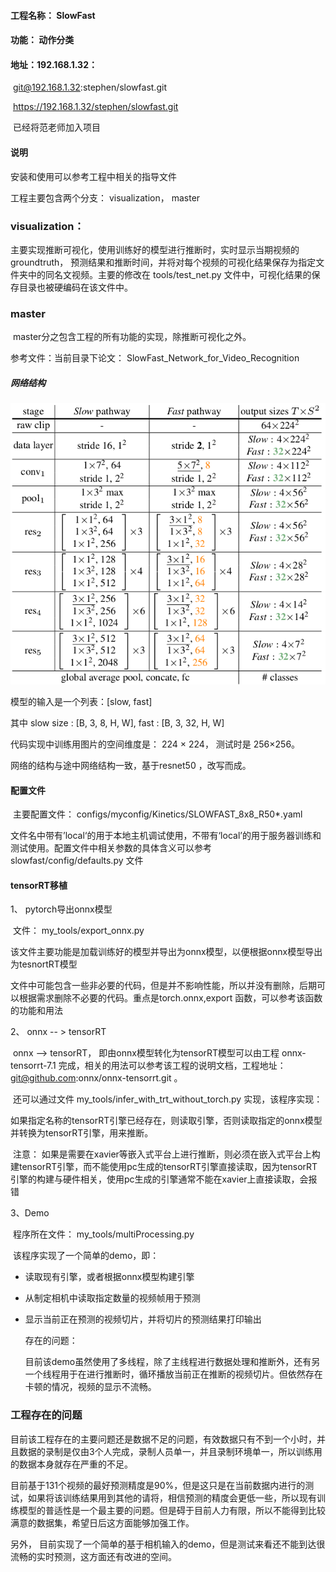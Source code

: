 #### 工程名称： SlowFast

#### 功能： 动作分类

#### 地址：192.168.1.32： 

​						git@192.168.1.32:stephen/slowfast.git

​						https://192.168.1.32/stephen/slowfast.git

​						已经将范老师加入项目

#### 说明

安装和使用可以参考工程中相关的指导文件

工程主要包含两个分支： visualization， master

### visualization：

​		主要实现推断可视化，使用训练好的模型进行推断时，实时显示当期视频的groundtruth， 预测结果和推断时间，并将对每个视频的可视化结果保存为指定文件夹中的同名文视频。主要的修改在 tools/test_net.py 文件中，可视化结果的保存目录也被硬编码在该文件中。

### master

​		master分之包含工程的所有功能的实现，除推断可视化之外。

参考文件：当前目录下论文： SlowFast_Network_for_Video_Recognition

##### 网络结构

![](./network_architecture.png)

模型的输入是一个列表：[slow, fast]

其中 slow size : [B, 3, 8, H, W],		fast : [B, 3, 32, H, W]

代码实现中训练用图片的空间维度是： 224 × 224， 测试时是 256×256。

网络的结构与途中网络结构一致，基于resnet50 ，改写而成。

#### 配置文件

​		主要配置文件： configs/myconfig/Kinetics/SLOWFAST_8x8_R50*.yaml

​		文件名中带有’local‘的用于本地主机调试使用，不带有‘local’的用于服务器训练和测试使用。配置文件中相关参数的具体含义可以参考  slowfast/config/defaults.py 文件

#### tensorRT移植

1、 pytorch导出onnx模型

​		文件： my_tools/export_onnx.py

​		该文件主要功能是加载训练好的模型并导出为onnx模型，以便根据onnx模型导出为tesnortRT模型

​		文件中可能包含一些非必要的代码，但是并不影响性能，所以并没有删除，后期可以根据需求删除不必要的代码。重点是torch.onnx,export 函数，可以参考该函数的功能和用法

2、 onnx -- > tensorRT

​		onnx --> tensorRT， 即由onnx模型转化为tensorRT模型可以由工程 onnx-tensorrt-7.1 完成，相关的用法可以参考该工程的说明文档，工程地址：git@github.com:onnx/onnx-tensorrt.git 。

​		还可以通过文件  my_tools/infer_with_trt_without_torch.py 实现，该程序实现：

​		如果指定名称的tensorRT引擎已经存在，则读取引擎，否则读取指定的onnx模型并转换为tensorRT引擎，用来推断。

​		注意： 如果是需要在xavier等嵌入式平台上进行推断，则必须在嵌入式平台上构建tensorRT引擎，而不能使用pc生成的tensorRT引擎直接读取，因为tensorRT引擎的构建与硬件相关，使用pc生成的引擎通常不能在xavier上直接读取，会报错

3、Demo

​		程序所在文件： my_tools/multiProcessing.py

​		该程序实现了一个简单的demo，即：

 * 读取现有引擎，或者根据onnx模型构建引擎

 * 从制定相机中读取指定数量的视频帧用于预测

 * 显示当前正在预测的视频切片，并将切片的预测结果打印输出

   

   存在的问题：

   ​	目前该demo虽然使用了多线程，除了主线程进行数据处理和推断外，还有另一个线程用于在进行推断时，循环播放当前正在推断的视频切片。但依然存在卡顿的情况，视频的显示不流畅。





### 工程存在的问题

目前该工程存在的主要问题还是数据不足的问题，有效数据只有不到一个小时，并且数据的录制是仅由3个人完成，录制人员单一，并且录制环境单一，所以训练用的数据本身就存在严重的不足。

目前基于131个视频的最好预测精度是90%，但是这只是在当前数据内进行的测试，如果将该训练结果用到其他的请将，相信预测的精度会更低一些，所以现有训练模型的普适性是一个最主要的问题。但是碍于目前人力有限，所以不能得到比较满意的数据集，希望日后这方面能够加强工作。

另外， 目前实现了一个简单的基于相机输入的demo，但是测试来看还不能到达很流畅的实时预测，这方面还有改进的空间。

​		

​		

​		